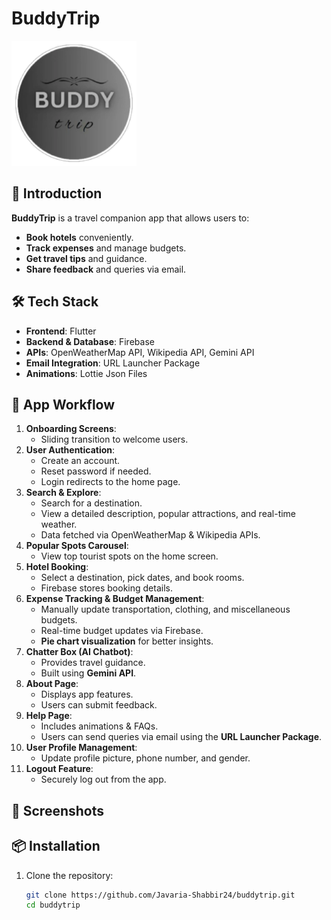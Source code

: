 # BuddyTrip  
<img src="buddytrip/assets/logo.jpg" alt="BuddyTrip Logo" width="200" height="200">

## 📌 Introduction  
**BuddyTrip** is a travel companion app that allows users to:  
- **Book hotels** conveniently.  
- **Track expenses** and manage budgets.  
- **Get travel tips** and guidance.  
- **Share feedback** and queries via email.  

## 🛠️ Tech Stack  
- **Frontend**: Flutter  
- **Backend & Database**: Firebase  
- **APIs**: OpenWeatherMap API, Wikipedia API, Gemini API  
- **Email Integration**: URL Launcher Package
- **Animations**: Lottie Json Files

## 🚀 App Workflow  
1. **Onboarding Screens**:  
   - Sliding transition to welcome users.  
2. **User Authentication**:  
   - Create an account.  
   - Reset password if needed.  
   - Login redirects to the home page.  
3. **Search & Explore**:  
   - Search for a destination.  
   - View a detailed description, popular attractions, and real-time weather.  
   - Data fetched via OpenWeatherMap & Wikipedia APIs.  
4. **Popular Spots Carousel**:  
   - View top tourist spots on the home screen.  
5. **Hotel Booking**:  
   - Select a destination, pick dates, and book rooms.  
   - Firebase stores booking details.  
6. **Expense Tracking & Budget Management**:  
   - Manually update transportation, clothing, and miscellaneous budgets.  
   - Real-time budget updates via Firebase.  
   - **Pie chart visualization** for better insights.  
7. **Chatter Box (AI Chatbot)**:  
   - Provides travel guidance.  
   - Built using **Gemini API**.  
8. **About Page**:  
   - Displays app features.  
   - Users can submit feedback.  
9. **Help Page**:  
   - Includes animations & FAQs.  
   - Users can send queries via email using the **URL Launcher Package**.  
10. **User Profile Management**:  
    - Update profile picture, phone number, and gender.  
11. **Logout Feature**:  
    - Securely log out from the app.  

## 📸 Screenshots  
 

## 📦 Installation  
1. Clone the repository:  
   ```sh
   git clone https://github.com/Javaria-Shabbir24/buddytrip.git
   cd buddytrip
